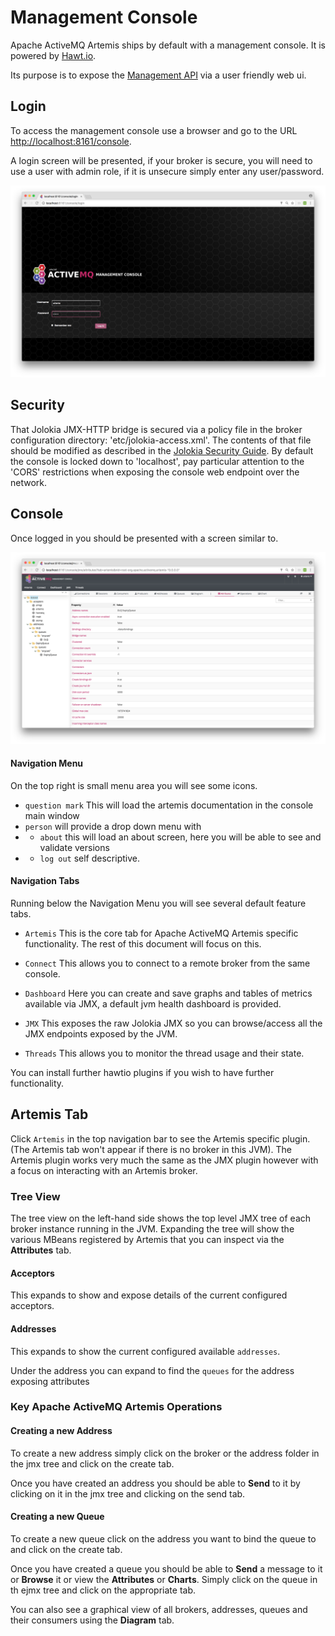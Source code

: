 # Management Console

Apache ActiveMQ Artemis ships by default with a management console. It is powered by [Hawt.io](http://hawt.io).

Its purpose is to expose the [Management API](management.md "Management API") via a user friendly web ui. 


## Login

To access the management console use a browser and go to the URL [http://localhost:8161/console]().

A login screen will be presented, if your broker is secure, you will need to use a user with admin role, if it is unsecure simply enter any user/password.

![ActiveMQ Artemis Console Login](images/console-login.png)

## Security

That Jolokia JMX-HTTP bridge is secured via a policy file in the broker configuration directory: 'etc/jolokia-access.xml'.
The contents of that file should be modified as described in the [Jolokia Security Guide](https://jolokia.org/reference/html/security.html).
By default the console is locked down
to 'localhost', pay particular attention to the 'CORS' restrictions when exposing the console web endpoint over the network.

## Console

Once logged in you should be presented with a screen similar to.

![ActiveMQ Artemis Console Artemis Plugin](images/console-artemis-plugin.png)

#### Navigation Menu

On the top right is small menu area you will see some icons.

-    `question mark` This will load the artemis documentation in the console main window
-    `person` will provide a drop down menu with
- -  `about` this will load an about screen, here you will be able to see and validate versions
- -  `log out` self descriptive.

#### Navigation Tabs

Running below the Navigation Menu you will see several default feature tabs.
 
-    `Artemis` This is the core tab for Apache ActiveMQ Artemis specific functionality. The rest of this document will focus on this.

-    `Connect` This allows you to connect to a remote broker from the same console.

-    `Dashboard` Here you can create and save graphs and tables of metrics available via JMX, a default jvm health dashboard is provided. 

-    `JMX` This exposes the raw Jolokia JMX so you can browse/access all the JMX endpoints exposed by the JVM.

-    `Threads` This allows you to monitor the thread usage and their state.

You can install further hawtio plugins if you wish to have further functionality.



## Artemis Tab

Click `Artemis` in the top navigation bar to see the Artemis specific plugin. (The Artemis tab won't appear if there is no broker in this JVM).  The Artemis plugin works very much the same as the JMX plugin however with a focus on interacting with an Artemis broker.

### Tree View

The tree view on the left-hand side shows the top level JMX tree of each broker instance running in the JVM.  Expanding the tree will show the various MBeans registered by Artemis that you can inspect via the **Attributes** tab.

#### Acceptors

This expands to show and expose details of the current configured acceptors.

#### Addresses

This expands to show the current configured available `addresses`.

Under the address you can expand to find the `queues` for the address exposing attributes



### Key Apache ActiveMQ Artemis Operations

#### Creating a new Address

To create a new address simply click on the broker or the address folder in the jmx tree and click on the create tab.

Once you have created an address you should be able to **Send** to it by clicking on it in the jmx tree and clicking on the send tab.

#### Creating a new Queue

To create a new queue click on the address you want to bind the queue to and click on the create tab.

Once you have created a queue you should be able to **Send** a message to it or **Browse** it or view the  **Attributes** or **Charts**. Simply click on the queue in th ejmx tree and click on the appropriate tab.

You can also see a graphical view of all brokers, addresses, queues and their consumers using the **Diagram** tab. 
